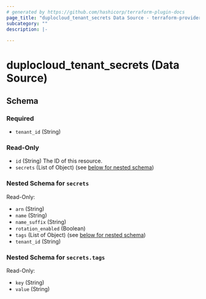 ```yaml
---
# generated by https://github.com/hashicorp/terraform-plugin-docs
page_title: "duplocloud_tenant_secrets Data Source - terraform-provider-duplocloud"
subcategory: ""
description: |-
  
---
```


# duplocloud_tenant_secrets (Data Source)





<!-- schema generated by tfplugindocs -->
## Schema

### Required

- `tenant_id` (String)

### Read-Only

- `id` (String) The ID of this resource.
- `secrets` (List of Object) (see [below for nested schema](#nestedatt--secrets))

<a id="nestedatt--secrets"></a>
### Nested Schema for `secrets`

Read-Only:

- `arn` (String)
- `name` (String)
- `name_suffix` (String)
- `rotation_enabled` (Boolean)
- `tags` (List of Object) (see [below for nested schema](#nestedobjatt--secrets--tags))
- `tenant_id` (String)

<a id="nestedobjatt--secrets--tags"></a>
### Nested Schema for `secrets.tags`

Read-Only:

- `key` (String)
- `value` (String)
